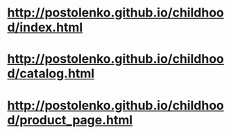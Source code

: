 # http://postolenko.github.io/childhood/index.html
# http://postolenko.github.io/childhood/catalog.html
# http://postolenko.github.io/childhood/product_page.html